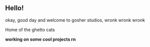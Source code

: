 ## Hello!
okay, good day and welcome to gosher studios, wronk wronk wronk

Home of the ghetto cats

**working on some cool projects rn**
